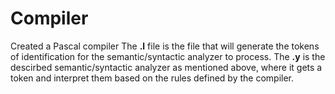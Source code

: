 # Compiler
Created a Pascal compiler
The **.l** file is the file that will generate the tokens of identification for the semantic/syntactic analyzer to process. 
The **.y** is the descirbed semantic/syntactic analyzer as mentioned above, where it gets a token and interpret them based on the rules defined by the compiler.
